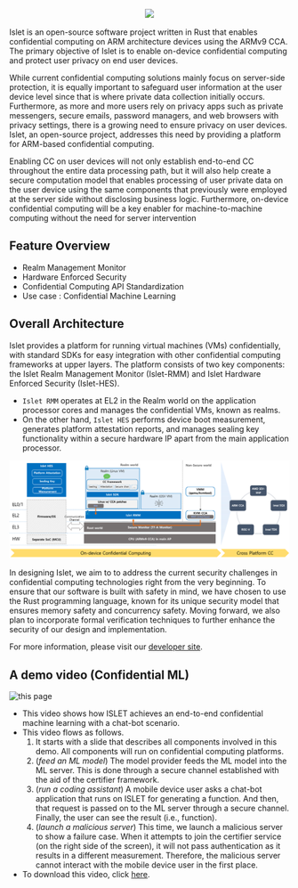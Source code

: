 <p align="center"><img src="https://github.com/Samsung/islet/blob/main/doc/res/logo-title.jpg?raw=true" height="100px"></p>

Islet is an open-source software project written in Rust that enables confidential computing 
on ARM architecture devices using the ARMv9 CCA.
The primary objective of Islet is to enable on-device confidential computing 
and protect user privacy on end user devices. 

While current confidential computing solutions mainly focus on server-side 
protection,  it is equally important to safeguard user information at the user 
device level  since that is where private data collection initially occurs.
Furthermore, as more and more users rely on privacy apps such as private 
messengers,  secure emails, password managers, and web browsers with privacy 
settings,  there is a growing need to ensure privacy on user devices.
Islet, an open-source project, addresses this need by providing a platform
 for ARM-based confidential computing. 

Enabling CC on user devices will not only establish end-to-end CC throughout 
the entire data processing path, 
but it will also help create a secure computation model 
that enables processing of user private data on the user device 
using the same components that previously were employed at the server side 
without disclosing business logic. 
Furthermore, on-device confidential computing will be a key enabler for 
machine-to-machine computing without the need for server intervention

## Feature Overview
- Realm Management Monitor
- Hardware Enforced Security
- Confidential Computing API Standardization
- Use case : Confidential Machine Learning

## Overall Architecture

Islet provides a platform for running virtual machines (VMs) 
confidentially, with standard SDKs for easy integration with other confidential 
computing frameworks at upper layers. 
The platform consists of two key components: 
the Islet Realm Management Monitor (Islet-RMM) and Islet Hardware Enforced Security (Islet-HES).  

- `Islet RMM` operates at EL2 in the Realm world on the application processor cores 
and manages the confidential VMs, known as realms. 
- On the other hand, `Islet HES` performs device boot measurement, generates 
platform attestation reports, and manages sealing key functionality within a secure 
hardware IP apart from the main application processor.

![islet-overview](doc/res/overview.png)

In designing Islet, we aim to to address the current security challenges in confidential 
computing technologies right from the very beginning.
To ensure that our software is built with safety in mind, we have chosen to use the 
Rust programming language, known for its unique security model that ensures memory 
safety and concurrency safety. 
Moving forward, we also plan to incorporate formal 
verification techniques to further enhance the security of our design and implementation.

For more information, please visit our [developer site](https://islet-project.github.io/islet/).

## A demo video (Confidential ML)

![this page](https://github.com/Samsung/islet/raw/main/examples/confidential-ml/video/confidential_ml.gif)

- This video shows how ISLET achieves an end-to-end confidential machine learning with a chat-bot scenario.
- This video flows as follows.
  1. It starts with a slide that describes all components involved in this demo. All components will run on confidential computing platforms.
  2. (*feed an ML model*) The model provider feeds the ML model into the ML server. This is done through a secure channel established with the aid of the certifier framework.
  3. (*run a coding assistant*) A mobile device user asks a chat-bot application that runs on ISLET for generating a function. And then, that request is passed on to the ML server through a secure channel. Finally, the user can see the result (i.e., function).
  4. (*launch a malicious server*) This time, we launch a malicious server to show a failure case. When it attempts to join the certifier service (on the right side of the screen), it will not pass authentication as it results in a different measurement. Therefore, the malicious server cannot interact with the mobile device user in the first place.
- To download this video, click [here](https://github.com/Samsung/islet/raw/main/examples/confidential-ml/video/confidential_ml.mp4).
